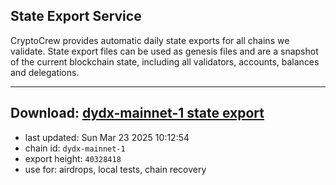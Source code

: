 ## State Export Service
CryptoCrew provides automatic daily state exports for all chains we validate. State export files can be used as genesis files and are a snapshot of the current blockchain state, including all validators, accounts, balances and delegations.

---
**Download: [dydx-mainnet-1 state export](https://dl-tyo.ccvalidators.com/SERVICE/dydx/dydx-mainnet-1_export_40328418.json)**
---

- last updated: Sun Mar 23 2025 10:12:54
- chain id: `dydx-mainnet-1`
- export height: `40328418`
- use for: airdrops, local tests, chain recovery
